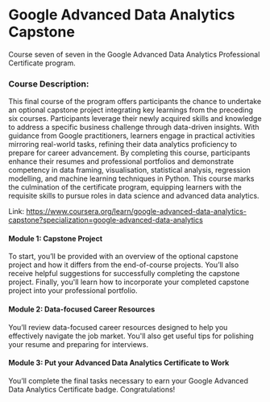 # Google Advanced Data Analytics Capstone #

Course seven of seven in the Google Advanced Data Analytics Professional Certificate program.

### Course Description: ###
This final course of the program offers participants the chance to undertake an optional capstone project integrating key learnings from the preceding six courses. Participants leverage their newly acquired skills and knowledge to address a specific business challenge through data-driven insights. With guidance from Google practitioners, learners engage in practical activities mirroring real-world tasks, refining their data analytics proficiency to prepare for career advancement. By completing this course, participants enhance their resumes and professional portfolios and demonstrate competency in data framing, visualisation, statistical analysis, regression modelling, and machine learning techniques in Python. This course marks the culmination of the certificate program, equipping learners with the requisite skills to pursue roles in data science and advanced data analytics.

Link: https://www.coursera.org/learn/google-advanced-data-analytics-capstone?specialization=google-advanced-data-analytics

#### Module 1: Capstone Project ####
To start, you’ll be provided with an overview of the optional capstone project and how it differs from the end-of-course projects. You’ll also receive helpful suggestions for successfully completing the capstone project. Finally, you'll learn how to incorporate your completed capstone project into your professional portfolio.

#### Module 2: Data-focused Career Resources ####
You’ll review data-focused career resources designed to help you effectively navigate the job market. You'll also get useful tips for polishing your resume and preparing for interviews.

#### Module 3: Put your Advanced Data Analytics Certificate to Work ####
You’ll complete the final tasks necessary to earn your Google Advanced Data Analytics Certificate badge. Congratulations!
